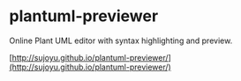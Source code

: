 # plantuml-previewer
Online Plant UML editor with syntax highlighting and preview.

[http://sujoyu.github.io/plantuml-previewer/](http://sujoyu.github.io/plantuml-previewer/)
